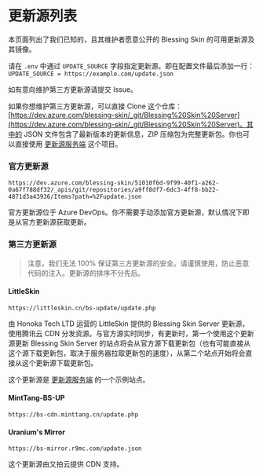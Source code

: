 # 更新源列表

本页面列出了我们已知的，且其维护者愿意公开的 Blessing Skin 的可用更新源及其镜像。

请在 `.env` 中通过 `UPDATE_SOURCE` 字段指定更新源。即在配置文件最后添加一行：`UPDATE_SOURCE = https://example.com/update.json`

如有意向维护第三方更新源请提交 Issue。

如果你想维护第三方更新源，可以直接 Clone 这个仓库：[https://dev.azure.com/blessing-skin/_git/Blessing%20Skin%20Server](https://dev.azure.com/blessing-skin/_git/Blessing%20Skin%20Server)。其中的 JSON 文件包含了最新版本的更新信息，ZIP 压缩包为完整更新包。你也可以直接使用 [更新源服务端](https://github.com/bs-community/update-source-server) 这个项目。

### 官方更新源

```
https://dev.azure.com/blessing-skin/51010f6d-9f99-40f1-a262-0a67f788df32/_apis/git/repositories/a9ff8df7-6dc3-4ff8-bb22-4871d3a43936/Items?path=%2Fupdate.json
```

官方更新源位于 Azure DevOps。你不需要手动添加官方更新源，默认情况下即是从官方更新源获取更新。

### 第三方更新源

> 注意，我们无法 100% 保证第三方更新源的安全。请谨慎使用，防止恶意代码的注入。更新源的排序不分先后。

#### LittleSkin

```
https://littleskin.cn/bs-update/update.php
```

由 Honoka Tech LTD 运营的 LittleSkin 提供的 Blessing Skin Server 更新源，使用腾讯云 CDN 分发资源。与官方源实时同步，有更新时，第一个使用这个更新源更新 Blessing Skin Server 的站点将会从官方源下载更新包（也有可能直接从这个源下载更新包，取决于服务器拉取更新包的速度），从第二个站点开始将会直接从这个更新源下载更新包。

这个更新源是 [更新源服务端](https://github.com/bs-community/update-source-server) 的一个示例站点。

#### MintTang-BS-UP

```
https://bs-cdn.minttang.cn/update.php
```

#### Uranium's Mirror
```
https://bs-mirror.r9mc.com/update.json
```

这个更新源由又拍云提供 CDN 支持。
